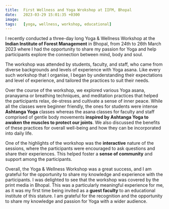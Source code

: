```yaml
---
title:  First Wellness and Yoga Wrokshop at IIFM, Bhopal
date:   2023-03-29 15:01:35 +0300
image:  
tags:   [yoga, wellness, workshop, educational]
---
```


I recently conducted a three-day long Yoga & Wellness Workshop at the **Indian Institute of Forest Management** in Bhopal, from 24th to 26th March 2023 where I had the opportunity to share my passion for Yoga and help participants explore the connection between mind, body and soul.

  

The workshop was attended by students, faculty, and staff, who came from diverse backgrounds and levels of experience with Yoga asana. Like every such workshop that I organise, I began by understanding their expectations and level of experience, and tailored the practices to suit their needs.

  

Over the course of the workshop, we explored various Yoga asana, pranayama or breathing techniques, and meditation practices that helped the participants relax, de-stress and cultivate a sense of inner peace. While all the classes were beginner friendly, the ones for students were intense **Ashtanga Yoga** classes whereas the asana classes for faculty and staff comprised of gentle body movements **inspired by Ashtanga Yoga to awaken the muscles to protect our joints**. We also discussed the benefits of these practices for overall well-being and how they can be incorporated into daily life.

  

One of the highlights of the workshop was the **interactive** nature of the sessions, where the participants were encouraged to ask questions and share their experiences. This helped foster a **sense of community** and support among the participants.

  

Overall, the Yoga & Wellness Workshop was a great success, and I am grateful for the opportunity to share my knowledge and experience with the participants. I was delighted to see that the workshop was covered by the print media in Bhopal. This was a particularly meaningful experience for me, as it was my first time being invited as a **guest faculty** to an educational institute of this stature. I am grateful for the recognition and the opportunity to share my knowledge and passion for Yoga with a wider audience.

